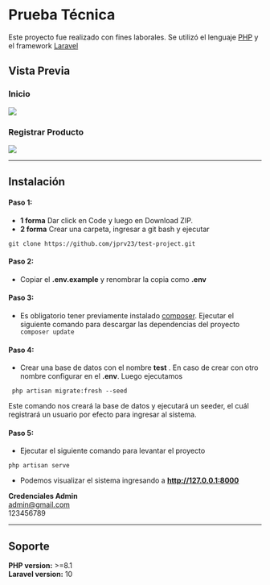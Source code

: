 # Prueba Técnica  
Este proyecto fue realizado con fines laborales. Se utilizó el lenguaje [PHP](https://es.wikipedia.org/wiki/PHP "PHP") y el framework [Laravel](https://laravel.com/ "Laravel")
## Vista Previa
### Inicio
![](http://jjrsoftevolution.com/image1.png)
### Registrar Producto
![](http://jjrsoftevolution.com/image2.png)

------------


## Instalación
#### Paso 1:
- **1 forma** Dar click en Code y luego en Download ZIP.
- **2 forma** Crear una carpeta, ingresar a git bash y ejecutar

`git clone https://github.com/jprv23/test-project.git`

#### Paso 2:
- Copiar el **.env.example** y renombrar la copia como **.env**

#### Paso 3:
- Es obligatorio tener previamente instalado [composer](https://getcomposer.org "composer"). Ejecutar el siguiente comando para descargar las dependencias del proyecto
` composer update`

#### Paso 4:
- Crear una base de datos con el nombre **test** . En caso de crear con otro nombre configurar en el **.env**. Luego ejecutamos

` php artisan migrate:fresh --seed`

Este comando nos creará la base de datos y ejecutará un seeder, el cuál registrará un usuario por efecto para ingresar al sistema.

#### Paso 5:
- Ejecutar el siguiente comando para levantar el proyecto

`php artisan serve`

- Podemos visualizar el sistema ingresando a **http://127.0.0.1:8000**

**Credenciales Admin**  
admin@gmail.com  
123456789

------------


## Soporte
**PHP version:**  >=8.1  
**Laravel version:**  10

